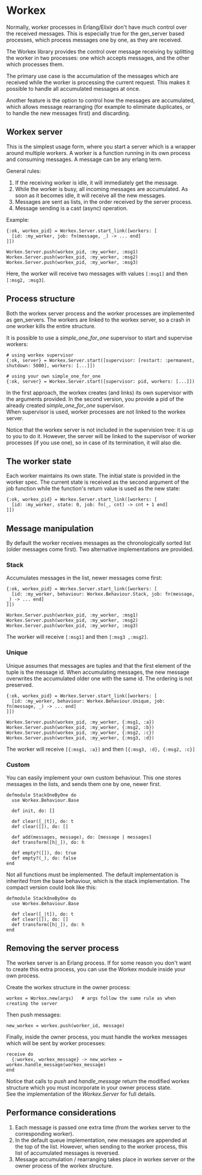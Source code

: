 # Workex

Normally, worker processes in Erlang/Elixir don't have much control over the received messages. This is especially true for the gen_server based processes, which process messages one by one, as they are received.

The Workex library provides the control over message receiving by splitting the worker in two processes: one which accepts messages, and the other which processes them.

The primary use case is the accumulation of the messages which are received while the worker is processing the current request. This makes it possible to handle all accumulated messages at once.

Another feature is the option to control how the messages are accumulated, which allows message rearranging (for example to eliminate duplicates, or to handle the new messages first) and discarding.

## Workex server

This is the simplest usage form, where you start a server which is a wrapper around multiple workers. A worker is a function running in its own process and consuming messages. A message can be any erlang term.

General rules:
1. If the receiving worker is idle, it will immediately get the message.
2. While the worker is busy, all incoming messages are accumulated. As soon as it becomes idle, it will receive all the new messages.
3. Messages are sent as lists, in the order received by the server process.
4. Message sending is a cast (async) operation.

Example:

    {:ok, workex_pid} = Workex.Server.start_link([workers: [
      [id: :my_worker, job: fn(message, _) -> ... end]
    ]])
  
    Workex.Server.push(workex_pid, :my_worker, :msg1)
    Workex.Server.push(workex_pid, :my_worker, :msg2)
    Workex.Server.push(workex_pid, :my_worker, :msg3)
    
Here, the worker will receive two messages with values `[:msg1]` and then `[:msg2, :msg3]`.

## Process structure

Both the workex server process and the worker processes are implemented as gen_servers. The workers are linked to the workex server, so a crash in one worker kills the entire structure.

It is possible to use a _simple\_one\_for\_one_ supervisor to start and supervise workers:

    # using workex supervisor
    {:ok, server} = Workex.Server.start([supervisor: [restart: :permanent, shutdown: 5000], workers: [...]])
    
    # using your own simple_one_for_one
    {:ok, server} = Workex.Server.start([supervisor: pid, workers: [...]])
    
In the first approach, the workex creates (and links) its own supervisor with the arguments provided. In the second version, you provide a pid of the already created _simple\_one\_for\_one_ supervisor.  
When supervisor is used, worker processes are not linked to the workex server.

Notice that the workex server is not included in the supervision tree: it is up to you to do it. However, the server will be linked to the supervisor of worker processes (if you use one), so in case of its termination, it will also die.

## The worker state

Each worker maintains its own state. The initial state is provided in the worker spec. The current state is received as the second argument of the job function while the function's return value is used as the new state:

    {:ok, workex_pid} = Workex.Server.start_link([workers: [
      [id: :my_worker, state: 0, job: fn(_, cnt) -> cnt + 1 end]
    ]])
    
## Message manipulation

By default the worker receives messages as the chronologically sorted list (older messages come first). Two alternative implementations are provided.

### Stack

Accumulates messages in the list, newer messages come first:

    {:ok, workex_pid} = Workex.Server.start_link([workers: [
      [id: :my_worker, behaviour: Workex.Behaviour.Stack, job: fn(message, _) -> ... end]
    ]])
  
    Workex.Server.push(workex_pid, :my_worker, :msg1)
    Workex.Server.push(workex_pid, :my_worker, :msg2)
    Workex.Server.push(workex_pid, :my_worker, :msg3)
    
The worker will receive `[:msg1]` and then `[:msg3 ,:msg2]`.

### Unique

Unique assumes that messages are tuples and that the first element of the tuple is the message id. When accumulating messages, the new message overwrites the accumulated older one with the same id. The ordering is not preserved.

    {:ok, workex_pid} = Workex.Server.start_link([workers: [
      [id: :my_worker, behaviour: Workex.Behaviour.Unique, job: fn(message, _) -> ... end]
    ]])
  
    Workex.Server.push(workex_pid, :my_worker, {:msg1, :a})
    Workex.Server.push(workex_pid, :my_worker, {:msg2, :b})
    Workex.Server.push(workex_pid, :my_worker, {:msg2, :c})
    Workex.Server.push(workex_pid, :my_worker, {:msg3, :d})
    
The worker will receive `[{:msg1, :a}]` and then `[{:msg3, :d}, {:msg2, :c}]`

### Custom

You can easily implement your own custom behaviour. This one stores messages in the lists, and sends them one by one, newer first.

    defmodule StackOneByOne do
      use Workex.Behaviour.Base

      def init, do: []
      
      def clear([_|t]), do: t
      def clear([]), do: []

      def add(messages, message), do: [message | messages]
      def transform([h|_]), do: h

      def empty?([]), do: true
      def empty?(_), do: false
    end

Not all functions must be implemented. The default implementation is inherited from the base behaviour, which is the stack implementation. The compact version could look like this:

    defmodule StackOneByOne do
      use Workex.Behaviour.Base

      def clear([_|t]), do: t
      def clear([]), do: []
      def transform([h|_]), do: h
    end

## Removing the server process

The workex server is an Erlang process. If for some reason you don't want to create this extra process, you can use the Workex module inside your own process. 

Create the workex structure in the owner process:

    workex = Workex.new(args)   # args follow the same rule as when creating the server

Then push messages:

    new_workex = workex.push(worker_id, message)


Finally, inside the owner process, you must handle the workex messages which will be sent by worker processes:

    receive do
      {:workex, workex_message} -> new_workex = workex.handle_message(workex_message)
    end

Notice that calls to _push_ and _handle\_message_ return the modified workex structure which you must incorporate in your owner process state.  
See the implementation of the _Workex.Server_ for full details.

## Performance considerations

1. Each message is passed one extra time (from the workex server to the corresponding worker).
2. In the default queue implementation, new messages are appended at the top of the list. However, when sending to the worker process, this list of accumulated messages is reversed.
3. Message accumulation / rearranging takes place in workex server or the owner process of the workex structure.